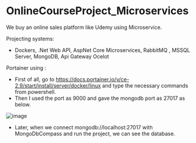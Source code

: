 # OnlineCourseProject_Microservices
 We buy an online sales platform like Udemy using Microservice.

 Projecting systems:
 - Dockers, .Net Web API, AspNet Core Microservices, RabbitMQ , MSSQL Server, MongoDB, Api Gateway Ocelot

Portainer using :

- First of all, go to https://docs.portainer.io/v/ce-2.9/start/install/server/docker/linux and type the necessary commands from powershell.
- Then I used the port as 9000 and gave the mongodb port as 27017 as below.

![image](https://user-images.githubusercontent.com/37321747/155847341-e9a7d348-d41f-4eaa-b048-8740bbb5c6d3.png)

- Later, when we connect mongodb://localhost:27017 with MongoDbCompass and run the project, we can see the database.


